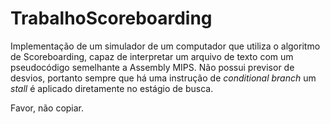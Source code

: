 # TrabalhoScoreboarding

Implementação de um simulador de um computador que utiliza o algoritmo de Scoreboarding, capaz de interpretar um arquivo de texto com um pseudocódigo semelhante a Assembly MIPS. Não possui previsor de desvios, portanto sempre que há uma instrução de _conditional branch_ um _stall_ é aplicado diretamente no estágio de busca.

Favor, não copiar.


